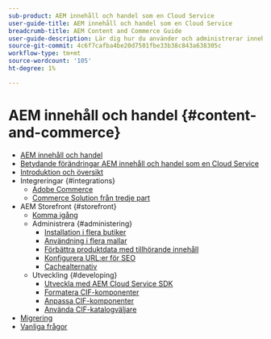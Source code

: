 ```yaml
---
sub-product: AEM innehåll och handel som en Cloud Service
user-guide-title: AEM innehåll och handel som en Cloud Service
breadcrumb-title: AEM Content and Commerce Guide
user-guide-description: Lär dig hur du använder och administrerar innehåll och handel i Experience Manager som en Cloud Service.
source-git-commit: 4c6f7cafba4be20d7501fbe33b38c843a638305c
workflow-type: tm+mt
source-wordcount: '105'
ht-degree: 1%

---
```



# AEM innehåll och handel {#content-and-commerce}

+ [AEM innehåll och handel](/help/commerce-cloud/home.md)
+ [Betydande förändringar AEM innehåll och handel som en Cloud Service](changes.md)
+ [Introduktion och översikt](introduction.md)
+ Integreringar {#integrations}
   + [Adobe Commerce](integrating/magento.md)
   + [Commerce Solution från tredje part](integrating/third-party.md)
+ AEM Storefront {#storefront}
   + [Komma igång](getting-started.md)
   + Administrera {#administering}
      + [Installation i flera butiker](configuring/multi-store-setup.md)
      + [Användning i flera mallar](configuring/multi-template-usage.md)
      + [Förbättra produktdata med tillhörande innehåll](configuring/enrich-product-associated-content.md)
      + [Konfigurera URL:er för SEO](configuring/advanced-url-configuration.md)
      + [Cachealternativ](configuring/caching.md)
   + Utveckling {#developing}
      + [Utveckla med AEM Cloud Service SDK](develop.md)
      + [Formatera CIF-komponenter](customizing/style-cif-component.md)
      + [Anpassa CIF-komponenter](customizing/customize-cif-components.md)
      + [Använda CIF-katalogväljare](customizing/use-cif-pickers.md)
+ [Migrering](migration.md)
+ [Vanliga frågor](faq.md)
